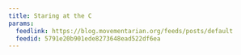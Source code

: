 ```yaml
---
title: Staring at the C
params:
  feedlink: https://blog.movementarian.org/feeds/posts/default
  feedid: 5791e20b901ede8273648ead522df6ea
---
```

